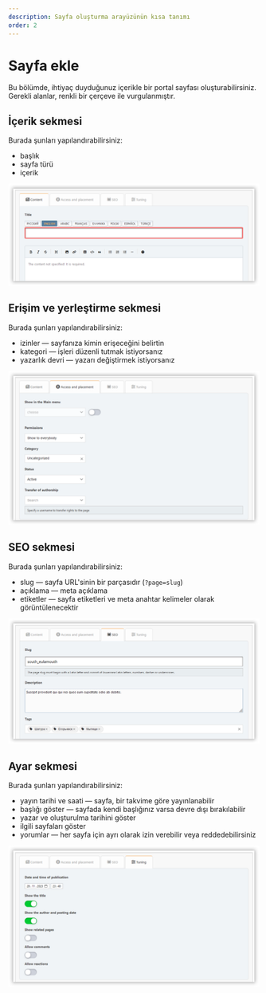 ```yaml
---
description: Sayfa oluşturma arayüzünün kısa tanımı
order: 2
---
```


# Sayfa ekle

Bu bölümde, ihtiyaç duyduğunuz içerikle bir portal sayfası oluşturabilirsiniz. Gerekli alanlar, renkli bir çerçeve ile vurgulanmıştır.

## İçerik sekmesi

Burada şunları yapılandırabilirsiniz:

- başlık
- sayfa türü
- içerik

![Content tab](content_tab.png)

## Erişim ve yerleştirme sekmesi

Burada şunları yapılandırabilirsiniz:

- izinler — sayfanıza kimin erişeceğini belirtin
- kategori — işleri düzenli tutmak istiyorsanız
- yazarlık devri — yazarı değiştirmek istiyorsanız

![Access tab](access_tab.png)

## SEO sekmesi

Burada şunları yapılandırabilirsiniz:

- slug — sayfa URL'sinin bir parçasıdır (`?page=slug`)
- açıklama — meta açıklama
- etiketler — sayfa etiketleri ve meta anahtar kelimeler olarak görüntülenecektir

![SEO tab](seo_tab.png)

## Ayar sekmesi

Burada şunları yapılandırabilirsiniz:

- yayın tarihi ve saati — sayfa, bir takvime göre yayınlanabilir
- başlığı göster — sayfada kendi başlığınız varsa devre dışı bırakılabilir
- yazar ve oluşturulma tarihini göster
- ilgili sayfaları göster
- yorumlar — her sayfa için ayrı olarak izin verebilir veya reddedebilirsiniz

![Tuning tab](tuning_tab.png)
